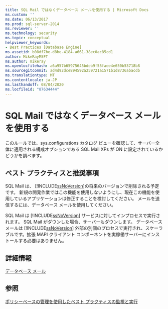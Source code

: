 ```yaml
---
title: SQL Mail ではなくデータベース メールを使用する | Microsoft Docs
ms.custom: ''
ms.date: 06/13/2017
ms.prod: sql-server-2014
ms.reviewer: ''
ms.technology: security
ms.topic: conceptual
helpviewer_keywords:
- Best Practices [Database Engine]
ms.assetid: b08df7be-d8be-4184-a661-38ec0ac85cd1
author: MikeRayMSFT
ms.author: mikeray
ms.openlocfilehash: a6a957b65975645bdeb9f55faee4e650b53718b8
ms.sourcegitcommit: ad4d92dce894592a259721a1571b1d8736abacdb
ms.translationtype: MT
ms.contentlocale: ja-JP
ms.lasthandoff: 08/04/2020
ms.locfileid: "87634444"
---
```

# <a name="use-database-mail-instead-of-sql-mail"></a>SQL Mail ではなくデータベース メールを使用する
  このルールでは、sys.configurations カタログ ビューを確認して、サーバー全体に適用される構成オプションである SQL Mail XPs が ON に設定されているかどうかを調べます。  
  
## <a name="best-practices-recommendations"></a>ベスト プラクティスと推奨事項  
 SQL Mail は、 [!INCLUDE[ssNoVersion](../../includes/ssnoversion-md.md)]の将来のバージョンで削除される予定です。 新規の開発作業ではこの機能を使用しないようにし、現在この機能を使用しているアプリケーションは修正することを検討してください。 メールを送信するには、データベース メールを使用してください。  
  
 SQL Mail は [!INCLUDE[ssNoVersion](../../includes/ssnoversion-md.md)] サービスに対してインプロセスで実行されます。 SQL Mail がダウンした場合、サーバーもダウンします。 データベース メールは [!INCLUDE[ssNoVersion](../../includes/ssnoversion-md.md)] 外部の別個のプロセスで実行され、スケーラブルです。拡張 MAPI クライアント コンポーネントを実稼働サーバーにインストールする必要はありません。  
  
## <a name="for-more-information"></a>詳細情報  
 [データベース メール](../database-mail/database-mail.md)  
  
## <a name="see-also"></a>参照  
 [ポリシーベースの管理を使用したベスト プラクティスの監視と実行](monitor-and-enforce-best-practices-by-using-policy-based-management.md)  
  
  

